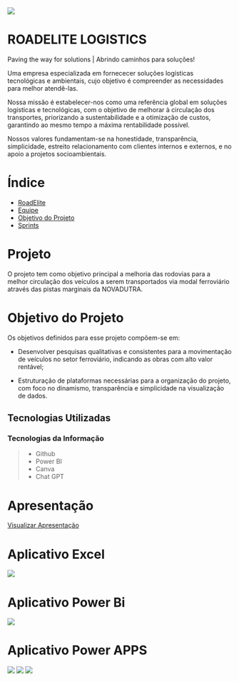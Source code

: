 
<img src="bem vindo.png">
</p>



# ROADELITE LOGISTICS
Paving the way for solutions | Abrindo caminhos para soluções!

Uma empresa especializada em fornececer soluções logísticas tecnológicas e ambientais, cujo objetivo é compreender as necessidades para melhor atendê-las. 

Nossa missão é estabelecer-nos como uma referência global em soluções logísticas e tecnológicas, com o objetivo de melhorar à circulação dos transportes, priorizando a sustentabilidade e a otimização de custos, garantindo ao mesmo tempo a máxima rentabilidade possível.

Nossos valores fundamentam-se na honestidade, transparência, simplicidade, estreito relacionamento com clientes internos e externos, e no apoio a projetos socioambientais.

# Índice

* [RoadElite](#Road-Elite)
* [Equipe](#equipe)
* [Objetivo do Projeto](#objetivo-do-projeto)
* [Sprints](#sprints)

# Projeto
O projeto tem como objetivo principal a melhoria das rodovias para a melhor circulação dos veículos a serem transportados via modal ferroviário através das pistas marginais da NOVADUTRA.

# Objetivo do Projeto
Os objetivos definidos para esse projeto compõem-se em: 

* Desenvolver pesquisas qualitativas e consistentes para a movimentação de veículos no setor ferroviário, indicando as obras com alto valor rentável;

* Estruturação de plataformas necessárias para a organização do projeto, com foco no dinamismo, transparência e simplicidade na visualização de dados.

## Tecnologias Utilizadas

 ### Tecnologias da Informação
 > * Github
 > * Power BI
>  * Canva
>  * Chat GPT

# Apresentação
[Visualizar Apresentação](https://www.canva.com/design/DAF9oEJCaGw/r62kdMSI29MhuIPTHS4YKw/edit?utm_content=DAF9oEJCaGw&utm_campaign=designshare&utm_medium=link2&utm_source=sharebutton)

# Aplicativo Excel

<img src="excel.png">


# Aplicativo Power Bi

<img src="power bi.png">


# Aplicativo Power APPS

 <img src="pag 1.png">

<img src="pag 2.png">

<img src="pag 3.png">


<!-- ## Obrigado por acessar nosso GitHub! :sparkles: -->
<p align="center">
<img alt=" />
</p>


